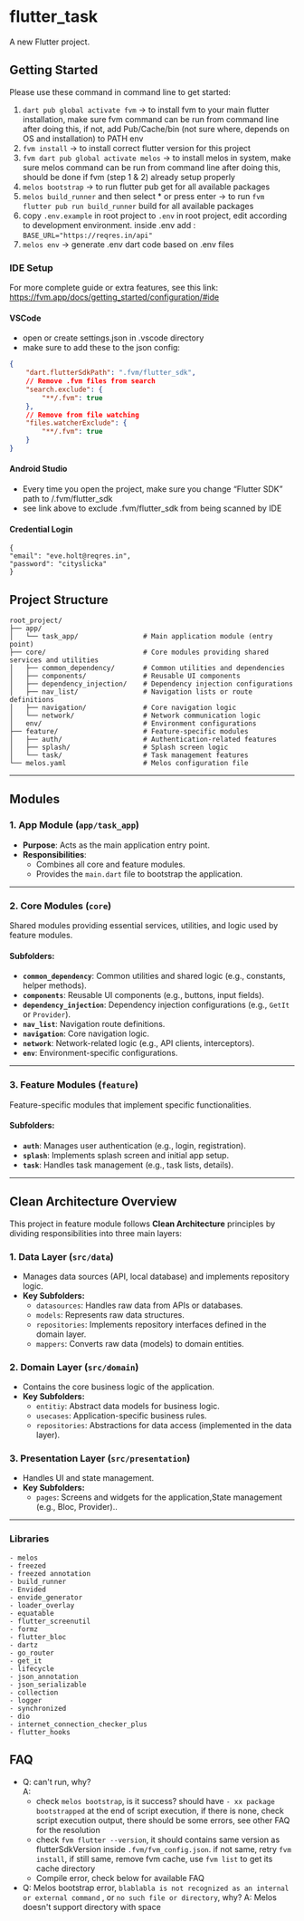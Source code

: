 # flutter_task

A new Flutter project.

## Getting Started

Please use these command in command line to get started:

1. `dart pub global activate fvm` -> to install fvm to your main flutter installation, make sure fvm command can be run from command line after doing this, if not, add Pub/Cache/bin (not sure where, depends on OS and installation) to PATH env
2. `fvm install` -> to install correct flutter version for this project
3. `fvm dart pub global activate melos` -> to install melos in system, make sure melos command can be run from command line after doing this, should be done if fvm (step 1 & 2) already setup properly
4. `melos bootstrap` -> to run flutter pub get for all available packages
5. `melos build_runner` and then select * or press enter -> to
   run `fvm flutter pub run build_runner` build for all available packages
6. copy `.env.example` in root project to `.env` in root project, edit according to development
   environment. inside .env add :
   `BASE_URL="https://reqres.in/api"`
7. `melos env` -> generate .env dart code based on .env files

### IDE Setup
For more complete guide or extra features, see this link: https://fvm.app/docs/getting_started/configuration/#ide 

#### VSCode
- open or create settings.json in .vscode directory
- make sure to add these to the json config:
```json
{
    "dart.flutterSdkPath": ".fvm/flutter_sdk",
    // Remove .fvm files from search
    "search.exclude": {
        "**/.fvm": true
    },
    // Remove from file watching
    "files.watcherExclude": {
        "**/.fvm": true
    }
}
```

#### Android Studio
- Every time you open the project, make sure you change “Flutter SDK” path to <RootProject>/.fvm/flutter_sdk
- see link above to exclude .fvm/flutter_sdk from being scanned by IDE

#### Credential Login
```
{
"email": "eve.holt@reqres.in",
"password": "cityslicka"
}
```

## Project Structure

```plaintext
root_project/
├── app/
│   └── task_app/                # Main application module (entry point)
├── core/                        # Core modules providing shared services and utilities
│   ├── common_dependency/       # Common utilities and dependencies
│   ├── components/              # Reusable UI components
│   ├── dependency_injection/    # Dependency injection configurations
│   ├── nav_list/                # Navigation lists or route definitions
│   ├── navigation/              # Core navigation logic
│   └── network/                 # Network communication logic
│   env/                         # Environment configurations
├── feature/                     # Feature-specific modules
│   ├── auth/                    # Authentication-related features
│   ├── splash/                  # Splash screen logic
│   └── task/                    # Task management features
└── melos.yaml                   # Melos configuration file
```
---

## Modules

### **1. App Module** (`app/task_app`)
- **Purpose**: Acts as the main application entry point.
- **Responsibilities**:
    - Combines all core and feature modules.
    - Provides the `main.dart` file to bootstrap the application.

---

### **2. Core Modules** (`core`)
Shared modules providing essential services, utilities, and logic used by feature modules.

#### Subfolders:
- **`common_dependency`**: Common utilities and shared logic (e.g., constants, helper methods).
- **`components`**: Reusable UI components (e.g., buttons, input fields).
- **`dependency_injection`**: Dependency injection configurations (e.g., `GetIt` or `Provider`).
- **`nav_list`**: Navigation route definitions.
- **`navigation`**: Core navigation logic.
- **`network`**: Network-related logic (e.g., API clients, interceptors).
- **`env`**: Environment-specific configurations.

---

### **3. Feature Modules** (`feature`)
Feature-specific modules that implement specific functionalities.

#### Subfolders:
- **`auth`**: Manages user authentication (e.g., login, registration).
- **`splash`**: Implements splash screen and initial app setup.
- **`task`**: Handles task management (e.g., task lists, details).

---

## Clean Architecture Overview
This project in feature module follows **Clean Architecture** principles by dividing responsibilities into three main layers:

### 1. **Data Layer** (`src/data`)
- Manages data sources (API, local database) and implements repository logic.
- **Key Subfolders:**
    - `datasources`: Handles raw data from APIs or databases.
    - `models`: Represents raw data structures.
    - `repositories`: Implements repository interfaces defined in the domain layer.
    - `mappers`: Converts raw data (models) to domain entities.

### 2. **Domain Layer** (`src/domain`)
- Contains the core business logic of the application.
- **Key Subfolders:**
    - `entitiy`: Abstract data models for business logic.
    - `usecases`: Application-specific business rules.
    - `repositories`: Abstractions for data access (implemented in the data layer).

### 3. **Presentation Layer** (`src/presentation`)
- Handles UI and state management.
- **Key Subfolders:**
    - `pages`: Screens and widgets for the application,State management (e.g., Bloc, Provider)..
---

### Libraries
````plaintext
- melos
- freezed
- freezed annotation
- build_runner
- Envided
- envide_generator
- loader_overlay
- equatable
- flutter_screenutil
- formz
- flutter_bloc
- dartz
- go_router
- get_it
- lifecycle
- json_annotation
- json_serializable
- collection
- logger
- synchronized
- dio
- internet_connection_checker_plus
- flutter_hooks
````

## FAQ
- Q: can't run, why?\
  A:
    - check `melos bootstrap`, is it success? should have `- xx package bootstrapped` at the end of script execution, if there is none, check script execution output, there should be some errors, see other FAQ for the resolution
    - check `fvm flutter --version`, it should contains same version as flutterSdkVersion inside `.fvm/fvm_config.json`. if not same, retry `fvm install`, if still same, remove fvm cache, use `fvm list` to get its cache directory
    - Compile error, check below for available FAQ
- Q: Melos bootstrap error, `blablabla is not recognized as an internal or external command` , or `no such file or directory`, why?
  A: Melos doesn't support directory with space
